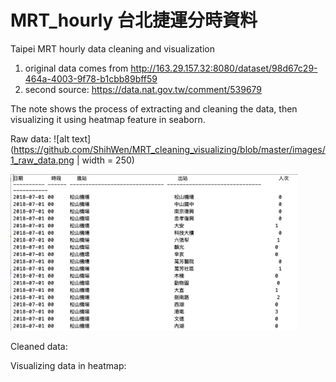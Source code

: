# MRT_hourly 台北捷運分時資料

Taipei MRT hourly data cleaning and visualization

1. original data comes from http://163.29.157.32:8080/dataset/98d67c29-464a-4003-9f78-b1cbb89bff59
2. second source: https://data.nat.gov.tw/comment/539679

The note shows the process of extracting and cleaning the data, 
then visualizing it using heatmap feature in seaborn.


Raw data:
![alt text](https://github.com/ShihWen/MRT_cleaning_visualizing/blob/master/images/1_raw_data.png | width = 250)

<img src="https://github.com/ShihWen/MRT_cleaning_visualizing/blob/master/images/1_raw_data.png" alt="alt text"  height="250">

Cleaned data:

Visualizing data in heatmap:

